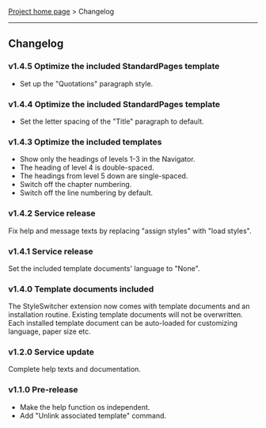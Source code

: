 [Project home page](index) > Changelog

------------------------------------------------------------------------

## Changelog

### v1.4.5 Optimize the included StandardPages template

- Set up the "Quotations" paragraph style.

### v1.4.4 Optimize the included StandardPages template

- Set the letter spacing of the "Title" paragraph to default.

### v1.4.3 Optimize the included templates

- Show only the headings of levels 1-3 in the Navigator.
- The heading of level 4 is double-spaced.
- The headings from level 5 down are single-spaced.
- Switch off the chapter numbering.
- Switch off the line numbering by default.

### v1.4.2 Service release

Fix help and message texts by replacing "assign styles" with "load styles".


### v1.4.1 Service release

Set the included template documents' language to "None".


### v1.4.0 Template documents included

The StyleSwitcher extension now comes with template documents 
and an installation routine. Existing template documents will
not be overwritten. Each installed template document can be 
auto-loaded for customizing language, paper size etc.


### v1.2.0 Service update

Complete help texts and documentation.


### v1.1.0 Pre-release

- Make the help function os independent.
- Add "Unlink associated template" command.